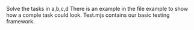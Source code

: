 Solve the tasks in a,b,c,d
There is an example in the file example to show how a comple task could look.
Test.mjs contains our basic testing framework.

